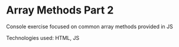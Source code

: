 # Array Methods Part 2
Console exercise focused on common array methods provided in JS
<p>Technologies used: HTML, JS</p>
